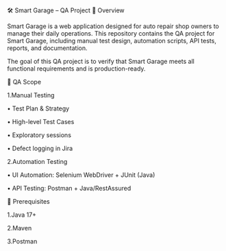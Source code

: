 🛠 Smart Garage – QA Project
📌 Overview

Smart Garage is a web application designed for auto repair shop owners to manage their daily operations.
This repository contains the QA project for Smart Garage, including manual test design, automation scripts, API tests, reports, and documentation.

The goal of this QA project is to verify that Smart Garage meets all functional requirements and is production-ready.

🎯 QA Scope

1.Manual Testing

• Test Plan & Strategy

• High-level Test Cases

• Exploratory sessions

• Defect logging in Jira

2.Automation Testing

• UI Automation: Selenium WebDriver + JUnit (Java)

• API Testing: Postman + Java/RestAssured

🔧 Prerequisites

1.Java 17+

2.Maven

3.Postman



